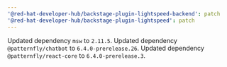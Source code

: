 ```yaml
---
'@red-hat-developer-hub/backstage-plugin-lightspeed-backend': patch
'@red-hat-developer-hub/backstage-plugin-lightspeed': patch
---
```


Updated dependency `msw` to `2.11.5`.
Updated dependency `@patternfly/chatbot` to `6.4.0-prerelease.26`.
Updated dependency `@patternfly/react-core` to `6.4.0-prerelease.3`.
